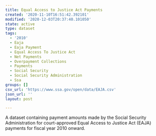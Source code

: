 ```yaml
---
title: Equal Access to Justice Act Payments
created: '2020-11-10T16:51:42.392101'
modified: '2020-12-03T20:37:40.101050'
state: active
type: dataset
tags:
  - '2010'
  - Eaja
  - Eaja Payment
  - Equal Access To Justice Act
  - Net Payments
  - Overpayment Collections
  - Payments
  - Social Security
  - Social Security Administration
  - Ssa
groups: []
csv_url: 'https://www.ssa.gov/open/data/EAJA.csv'
json_url: ''
layout: post

---
```

A dataset containing payment amounts made by the Social Security Administration for court-approved Equal Access to Justice Act (EAJA) payments for fiscal year 2010 onward.
